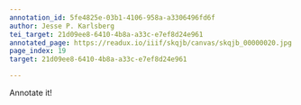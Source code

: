 ```yaml
---
annotation_id: 5fe4825e-03b1-4106-958a-a3306496fd6f
author: Jesse P. Karlsberg
tei_target: 21d09ee8-6410-4b8a-a33c-e7ef8d24e961
annotated_page: https://readux.io/iiif/skqjb/canvas/skqjb_00000020.jpg
page_index: 19
target: 21d09ee8-6410-4b8a-a33c-e7ef8d24e961

---
```

<p>Annotate it!</p>
